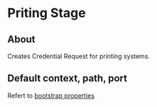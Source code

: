 # Priting Stage

## About
Creates Credential Request for printing systems.

## Default context, path, port
Refert to [bootstrap properties](src/main/resources/bootstrap.properties)
